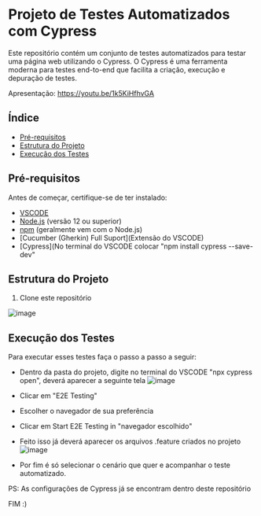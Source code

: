 # Projeto de Testes Automatizados com Cypress

Este repositório contém um conjunto de testes automatizados para testar uma página web utilizando o Cypress. O Cypress é uma ferramenta moderna para testes end-to-end que facilita a criação, execução e depuração de testes.

Apresentação: https://youtu.be/1k5KiHfhvGA

## Índice

- [Pré-requisitos](#pré-requisitos)
- [Estrutura do Projeto](#estrutura-do-projeto)
- [Execução dos Testes](#execução-dos-testes)

## Pré-requisitos

Antes de começar, certifique-se de ter instalado:

- [VSCODE](https://code.visualstudio.com/)
- [Node.js](https://nodejs.org/) (versão 12 ou superior)
- [npm](https://www.npmjs.com/) (geralmente vem com o Node.js)
- [Cucumber (Gherkin) Full Suport](Extensão do VSCODE)
- [Cypress](No terminal do VSCODE colocar "npm install cypress --save-dev"

## Estrutura do Projeto

1. Clone este repositório
   
![image](https://github.com/user-attachments/assets/a16a6e7c-5eaf-47ec-a07e-cff91246306c)

## Execução dos Testes

Para executar esses testes faça o passo a passo a seguir:
- Dentro da pasta do projeto, digite no terminal do VSCODE "npx cypress open", deverá aparecer a seguinte tela
![image](https://github.com/user-attachments/assets/3676c91a-01a0-4aba-bfde-b70b881e5ef8)

- Clicar em "E2E Testing"
- Escolher o navegador de sua preferência
- Clicar em Start E2E Testing in "navegador escolhido"
- Feito isso já deverá aparecer os arquivos .feature criados no projeto
![image](https://github.com/user-attachments/assets/633b34d7-832a-4c55-8ddc-bd1d0336ef47)

- Por fim é só selecionar o cenário que quer e acompanhar o teste automatizado.

PS: As configurações de Cypress já se encontram dentro deste repositório

FIM :)

